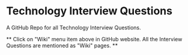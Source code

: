 # Technology Interview Questions

A GitHub Repo for all Technology Interview Questions.

** Click on "Wiki" menu item above in GitHub website. All the Interview Questions are mentioned as "Wiki" pages. **

